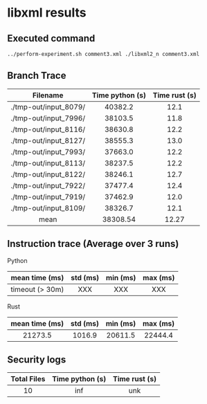# libxml results

## Executed command

```bash
../perform-experiment.sh comment3.xml ./libxml2_n comment3.xml
```

## Branch Trace

|       Filename        | Time python (s) | Time rust (s) |
| :-------------------: | :-------------: | :-----------: |
| ./tmp-out/input_8079/ |     40382.2     |     12.1      |
| ./tmp-out/input_7996/ |     38103.5     |     11.8      |
| ./tmp-out/input_8116/ |     38630.8     |     12.2      |
| ./tmp-out/input_8127/ |     38555.3     |     13.0      |
| ./tmp-out/input_7993/ |     37663.0     |     12.2      |
| ./tmp-out/input_8113/ |     38237.5     |     12.2      |
| ./tmp-out/input_8122/ |     38246.1     |     12.7      |
| ./tmp-out/input_7922/ |     37477.4     |     12.4      |
| ./tmp-out/input_7919/ |     37462.9     |     12.0      |
| ./tmp-out/input_8109/ |     38326.7     |     12.1      |
|         mean          |    38308.54     |     12.27     |

## Instruction trace (Average over 3 runs)

Python

| mean time (ms)  | std (ms) | min (ms) | max (ms) |
| :-------------: | :------: | :------: | :------: |
| timeout (> 30m) |   XXX    |   XXX    |   XXX    |

Rust

| mean time (ms) | std (ms) | min (ms) | max (ms) |
| :------------: | :------: | :------: | :------: |
|    21273.5     |  1016.9  | 20611.5  | 22444.4  |

## Security logs

| Total Files | Time python (s) | Time rust (s) |
| :---------: | :-------------: | :-----------: |
|     10      |       inf       |      unk      |

